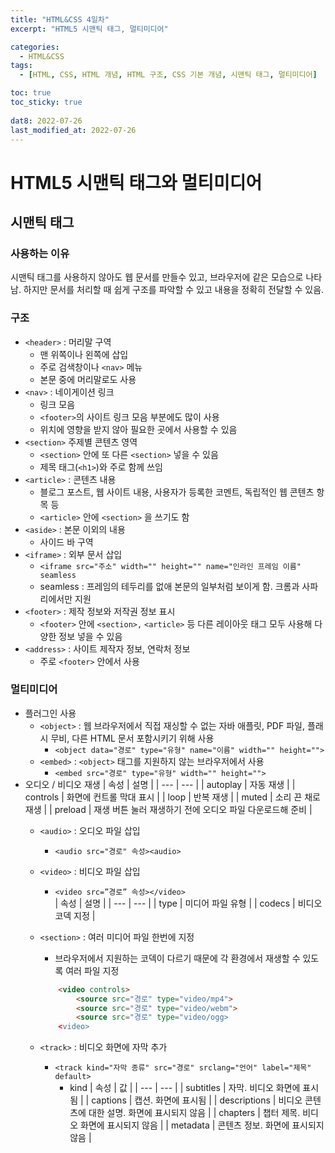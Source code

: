 ```yaml
---
title: "HTML&CSS 4일차"
excerpt: "HTML5 시맨틱 태그, 멀티미디어"

categories:
  - HTML&CSS
tags:
  - [HTML, CSS, HTML 개념, HTML 구조, CSS 기본 개념, 시맨틱 태그, 멀티미디어]

toc: true
toc_sticky: true
 
dat8: 2022-07-26
last_modified_at: 2022-07-26
---
```


# HTML5 시맨틱 태그와 멀티미디어

## 시맨틱 태그

### 사용하는 이유

시맨틱 태그를 사용하지 않아도 웹 문서를 만들수 있고, 브라우저에 같은 모습으로 나타남. 
하지만 문서를 처리할 때 쉽게 구조를 파악할 수 있고 내용을 정확히 전달할 수 있음.

### 구조

- `<header>` : 머리말 구역
    - 맨 위쪽이나 왼쪽에 삽입
    - 주로 검색창이나 `<nav>` 메뉴
    - 본문 중에 머리말로도 사용
- `<nav>` : 네이게이션 링크
    - 링크 모음
    - `<footer>`의 사이트 링크 모음 부분에도 많이 사용
    - 위치에 영향을 받지 않아 필요한 곳에서 사용할 수 있음
- `<section>` 주제별 콘텐츠 영역
    - `<section>` 안에 또 다른 `<section>` 넣을 수 있음
    - 제목 태그(`<h1>`)와 주로 함께 쓰임
- `<article>` : 콘텐츠 내용
    - 블로그 포스트, 웹 사이트 내용, 사용자가 등록한 코멘트, 독립적인 웹 콘텐츠 항목 등
    - `<article>` 안에 `<section>` 을 쓰기도 함
- `<aside>` : 본문 이외의 내용
    - 사이드 바 구역
- `<iframe>` : 외부 문서 삽입
    - `<iframe src="주소" width="" height="" name="인라인 프레임 이름" seamless`
    - seamless : 프레임의 테두리를 없애 본문의 일부처럼 보이게 함. 크롬과 사파리에서만 지원
- `<footer>` : 제작 정보와 저작권 정보 표시
    - `<footer>` 안에 `<section>,` `<article>` 등 다른 레이아웃 태그 모두 사용해 다양한 정보 넣을 수 있음
- `<address>` : 사이트 제작자 정보, 연락처 정보
    - 주로 `<footer>` 안에서 사용

### 멀티미디어

- 플러그인 사용
    - `<object>` : 웹 브라우저에서 직접 재싱할 수 없는 자바 애플릿, PDF 파일, 플래시 무비, 다른 HTML 문서 포함시키기 위해 사용
        - `<object data="경로" type="유형" name="이름" width="" height="">`
    - `<embed>` : `<object>` 태그를 지원하지 않는 브라우저에서 사용
        - `<embed src="경로" type="유형" width="" height="">`
- 오디오 / 비디오 재생
    | 속성 | 설명 |
    | --- | --- |
    | autoplay | 자동 재생 |
    | controls | 화면에 컨트롤 막대 표시 |
    | loop | 반복 재생 |
    | muted | 소리 끈 채로 재생 |
    | preload | 재생 버튼 눌러 재생하기 전에 오디오 파일 다운로드해 준비 |
    - `<audio>` : 오디오 파일 삽입
        - `<audio src="경로" 속성><audio>`
    - `<video>` : 비디오 파일 삽입
        - `<video src=”경로” 속성></video>`            
            | 속성 | 설명 |
            | --- | --- |
            | type | 미디어 파일 유형 |
            | codecs | 비디오 코덱 지정 |
    - `<section>` : 여러 미디어 파일 한번에 지정
        - 브라우저에서 지원하는 코덱이 다르기 때문에 각 환경에서 재생할 수 있도록 여러 파일 지정
        ```html
            <video controls>
            	<source src="경로" type="video/mp4">
            	<source src="경로" type="video/webm">
            	<source src="경로" type="video/ogg>
            <video>
        ```
            
    - `<track>` : 비디오 화면에 자막 추가
        - `<track kind="자막 종류" src="경로" srclang="언어" label="제목" default>`
            - kind
                | 속성 | 값 |
                | --- | --- |
                | subtitles | 자막. 비디오 화면에 표시됨 |
                | captions | 캡션. 화면에 표시됨 |
                | descriptions | 비디오 콘텐츠에 대한 설명. 화면에 표시되지 않음 |
                | chapters | 챕터 제목. 비디오 화면에 표시되지 않음 |
                | metadata | 콘텐츠 정보. 화면에 표시되지 않음 |